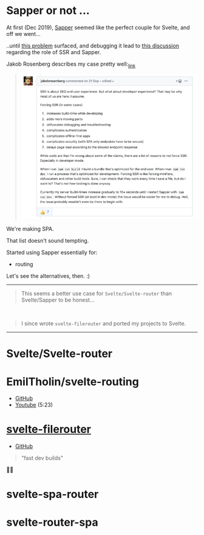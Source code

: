 # Sapper or not ...

At first (Dec 2019), [Sapper](https://sapper.svelte.dev) seemed like the perfect couple for Svelte, and off we went...

..until [this problem](https://stackoverflow.com/questions/59274936/how-to-provide-a-global-assert-for-everyone-in-a-sapper-app) surfaced, and debugging it lead to [this discussion](https://github.com/sveltejs/sapper/issues/383) regarding the role of SSR and Sapper.

Jakob Rosenberg describes my case pretty well:<sub>[link](https://github.com/sveltejs/sapper/issues/383#issuecomment-533791443)</sub>

>![](images/rosenberg.png)

We're making SPA.

That list doesn't sound tempting.

Started using Sapper essentially for:

- routing

Let's see the alternatives, then. :)

---

>This seems a better use case for `Svelte/Svelte-router` than Svelte/Sapper to be honest...

&nbsp;

>I since wrote `svelte-filerouter` and ported my projects to Svelte.

---

# Svelte/Svelte-router

# EmilTholin/svelte-routing

- [GitHub](https://github.com/EmilTholin/svelte-routing)
- [Youtube](https://www.youtube.com/watch?v=P1hxkpf8kCA) (5:23)



# [svelte-filerouter](https://github.com/jakobrosenberg/svelte-filerouter)

- [GitHub](https://github.com/jakobrosenberg/svelte-filerouter)

> "fast dev builds" 

🍯🐝

# svelte-spa-router

# svelte-router-spa




